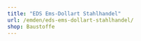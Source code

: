 ```yaml
---
title: "EDS Ems-Dollart Stahlhandel"
url: /emden/eds-ems-dollart-stahlhandel/
shop: Baustoffe
---
```

